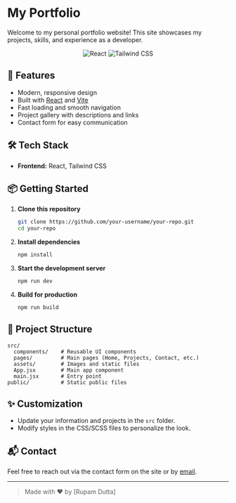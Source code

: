 # My Portfolio

Welcome to my personal portfolio website! This site showcases my projects, skills, and experience as a developer.

<p align="center">
  <img src="https://img.shields.io/badge/React-20232A?style=for-the-badge&logo=react&logoColor=61DAFB" alt="React" />
  <img src="https://img.shields.io/badge/Tailwind_CSS-38B2AC?style=for-the-badge&logo=tailwind-css&logoColor=white" alt="Tailwind CSS" />
  
</p>

## 🚀 Features

- Modern, responsive design
- Built with [React](https://react.dev/) and [Vite](https://vitejs.dev/)
- Fast loading and smooth navigation
- Project gallery with descriptions and links
- Contact form for easy communication

## 🛠️ Tech Stack

- **Frontend:** React, Tailwind CSS

## 📦 Getting Started

1. **Clone this repository**
   ```bash
   git clone https://github.com/your-username/your-repo.git
   cd your-repo
   ```

2. **Install dependencies**
   ```bash
   npm install
   ```

3. **Start the development server**
   ```bash
   npm run dev
   ```

4. **Build for production**
   ```bash
   npm run build
   ```

## 📁 Project Structure

```
src/
  components/    # Reusable UI components
  pages/         # Main pages (Home, Projects, Contact, etc.)
  assets/        # Images and static files
  App.jsx        # Main app component
  main.jsx       # Entry point
public/          # Static public files
```

## ✨ Customization

- Update your information and projects in the `src` folder.
- Modify styles in the CSS/SCSS files to personalize the look.

## 📬 Contact

Feel free to reach out via the contact form on the site or by [email](mailto:rupamdutta905@gmail.com).

---

> Made with ❤️ by [Rupam Dutta]
